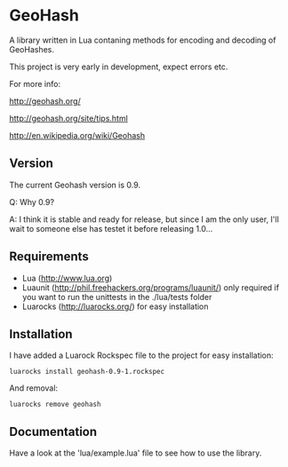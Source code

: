 # GeoHash #

A library written in Lua contaning methods for encoding and decoding of GeoHashes.

This project is very early in development, expect errors etc.

For more info:

http://geohash.org/

http://geohash.org/site/tips.html

http://en.wikipedia.org/wiki/Geohash

## Version ##

The current Geohash version is 0.9.

Q: Why 0.9?

A: I think it is stable and ready for release, but since I am the only user, I'll wait to someone else has testet it before releasing 1.0...

## Requirements ##

* Lua (http://www.lua.org)
* Luaunit (http://phil.freehackers.org/programs/luaunit/) only required if you want to run the unittests in the ./lua/tests folder
* Luarocks (http://luarocks.org/) for easy installation

## Installation ##

I have added a Luarock Rockspec file to the project for easy installation:

    luarocks install geohash-0.9-1.rockspec

And removal:

    luarocks remove geohash

## Documentation ##

Have a look at the 'lua/example.lua' file to see how to use the library.
